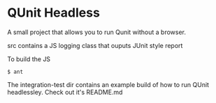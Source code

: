 # QUnit Headless

A small project that allows you to run Qunit without a browser.

src contains a JS logging class that ouputs JUnit style report

To build the JS

    $ ant

The integration-test dir contains an example build of how to run QUnit headlessley. Check out it's README.md